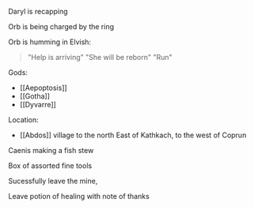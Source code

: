 Daryl is recapping

Orb is being charged by the ring

Orb is humming in Elvish:
>"Help is arriving"
>"She will be reborn"
>"Run"

Gods:
- [[Aepoptosis]]
- [[Gotha]]  
- [[Dyvarre]]  

Location:
- [[Abdos]] village to the north East of Kathkach, to the west of Coprun

Caenis making a fish stew

Box of assorted fine tools

Sucessfully leave the mine,

Leave potion of healing with note of thanks

